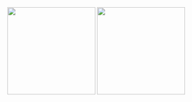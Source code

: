 <a>
  <img height=200 align="center" src="https://github-readme-stats.vercel.app/api?username=cmalagacode&show_icons=true&theme=tokyonight" />
  <img height=200 align="center" src="https://github-readme-stats.vercel.app/api/top-langs/?username=anuraghazra&hide_progress=true" />
</a>



